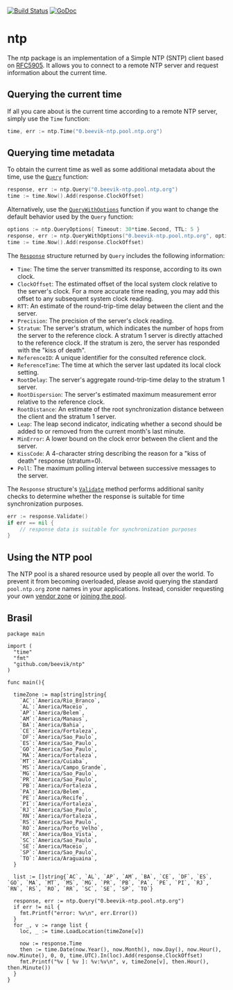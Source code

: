 [![Build Status](https://travis-ci.org/beevik/ntp.svg?branch=master)](https://travis-ci.org/beevik/ntp)
[![GoDoc](https://godoc.org/github.com/beevik/ntp?status.svg)](https://godoc.org/github.com/beevik/ntp)

ntp
===

The ntp package is an implementation of a Simple NTP (SNTP) client based on
[RFC5905](https://tools.ietf.org/html/rfc5905). It allows you to connect to
a remote NTP server and request information about the current time.


## Querying the current time

If all you care about is the current time according to a remote NTP server,
simply use the `Time` function:
```go
time, err := ntp.Time("0.beevik-ntp.pool.ntp.org")
```


## Querying time metadata

To obtain the current time as well as some additional metadata about the time,
use the [`Query`](https://godoc.org/github.com/beevik/ntp#Query) function:
```go
response, err := ntp.Query("0.beevik-ntp.pool.ntp.org")
time := time.Now().Add(response.ClockOffset)
```

Alternatively, use the [`QueryWithOptions`](https://godoc.org/github.com/beevik/ntp#QueryWithOptions)
function if you want to change the default behavior used by the `Query`
function:
```go
options := ntp.QueryOptions{ Timeout: 30*time.Second, TTL: 5 }
response, err := ntp.QueryWithOptions("0.beevik-ntp.pool.ntp.org", options)
time := time.Now().Add(response.ClockOffset)
```

The [`Response`](https://godoc.org/github.com/beevik/ntp#Response) structure
returned by `Query` includes the following information:
* `Time`: The time the server transmitted its response, according to its own clock.
* `ClockOffset`: The estimated offset of the local system clock relative to the server's clock. For a more accurate time reading, you may add this offset to any subsequent system clock reading.
* `RTT`: An estimate of the round-trip-time delay between the client and the server.
* `Precision`: The precision of the server's clock reading.
* `Stratum`: The server's stratum, which indicates the number of hops from the server to the reference clock. A stratum 1 server is directly attached to the reference clock. If the stratum is zero, the server has responded with the "kiss of death".
* `ReferenceID`: A unique identifier for the consulted reference clock.
* `ReferenceTime`: The time at which the server last updated its local clock setting.
* `RootDelay`: The server's aggregate round-trip-time delay to the stratum 1 server.
* `RootDispersion`: The server's estimated maximum measurement error relative to the reference clock.
* `RootDistance`: An estimate of the root synchronization distance between the client and the stratum 1 server.
* `Leap`: The leap second indicator, indicating whether a second should be added to or removed from the current month's last minute.
* `MinError`: A lower bound on the clock error between the client and the server.
* `KissCode`: A 4-character string describing the reason for a "kiss of death" response (stratum=0).
* `Poll`: The maximum polling interval between successive messages to the server.

The `Response` structure's [`Validate`](https://godoc.org/github.com/beevik/ntp#Response.Validate)
method performs additional sanity checks to determine whether the response is
suitable for time synchronization purposes.
```go
err := response.Validate()
if err == nil {
    // response data is suitable for synchronization purposes
}
```

## Using the NTP pool

The NTP pool is a shared resource used by people all over the world.
To prevent it from becoming overloaded, please avoid querying the standard
`pool.ntp.org` zone names in your applications.  Instead, consider requesting
your own [vendor zone](http://www.pool.ntp.org/en/vendors.html) or [joining
the pool](http://www.pool.ntp.org/join.html).

## Brasil

```
package main

import (
  "time"
  "fmt"
  "github.com/beevik/ntp"
)

func main(){
  
  timeZone := map[string]string{
    `AC`:`America/Rio_Branco`,
    `AL`:`America/Maceio`,
    `AP`:`America/Belem`,
    `AM`:`America/Manaus`,
    `BA`:`America/Bahia`,
    `CE`:`America/Fortaleza`,
    `DF`:`America/Sao_Paulo`,
    `ES`:`America/Sao_Paulo`,
    `GO`:`America/Sao_Paulo`,
    `MA`:`America/Fortaleza`,
    `MT`:`America/Cuiaba`,
    `MS`:`America/Campo_Grande`,
    `MG`:`America/Sao_Paulo`,
    `PR`:`America/Sao_Paulo`,
    `PB`:`America/Fortaleza`,
    `PA`:`America/Belem`,
    `PE`:`America/Recife`,
    `PI`:`America/Fortaleza`,
    `RJ`:`America/Sao_Paulo`,
    `RN`:`America/Fortaleza`,
    `RS`:`America/Sao_Paulo`,
    `RO`:`America/Porto_Velho`,
    `RR`:`America/Boa_Vista`,
    `SC`:`America/Sao_Paulo`,
    `SE`:`America/Maceio`,
    `SP`:`America/Sao_Paulo`,
    `TO`:`America/Araguaina`,
  }

  list := []string{`AC`, `AL`, `AP`, `AM`, `BA`, `CE`, `DF`, `ES`, `GO`, `MA`, `MT`, `MS`, `MG`, `PR`, `PB`, `PA`, `PE`, `PI`, `RJ`, `RN`, `RS`, `RO`, `RR`, `SC`, `SE`, `SP`, `TO`}

  response, err := ntp.Query("0.beevik-ntp.pool.ntp.org")
  if err != nil {
    fmt.Printf("error: %v\n", err.Error())
  }
  for _, v := range list {
    loc, _ := time.LoadLocation(timeZone[v])

    now := response.Time
    then := time.Date(now.Year(), now.Month(), now.Day(), now.Hour(), now.Minute(), 0, 0, time.UTC).In(loc).Add(response.ClockOffset)
    fmt.Printf("%v [ %v ]: %v:%v\n", v, timeZone[v], then.Hour(), then.Minute())
  }
}
```
